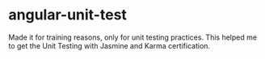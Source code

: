 # angular-unit-test
Made it for training reasons, only for unit testing practices. This helped me to get the Unit Testing with Jasmine and Karma certification.
